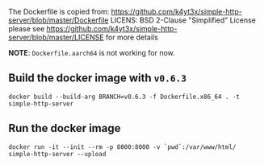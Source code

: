 
The Dockerfile is copied from: https://github.com/k4yt3x/simple-http-server/blob/master/Dockerfile
LICENS: BSD 2-Clause "Simplified" License
   please see https://github.com/k4yt3x/simple-http-server/blob/master/LICENSE for more details

**NOTE**: `Dockerfile.aarch64` is not working for now.

## Build the docker image with `v0.6.3`
```
docker build --build-arg BRANCH=v0.6.3 -f Dockerfile.x86_64 . -t simple-http-server
```

## Run the docker image
```
docker run -it --init --rm -p 8000:8000 -v `pwd`:/var/www/html/ simple-http-server --upload
```
